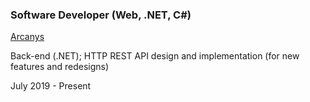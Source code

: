 <div class="d-flex flex-column flex-md-row justify-content-between mb-5">
    <div class="flex-grow-1">
        <h3 class="mb-0">Software Developer (Web, .NET, C#)</h3>
        <div class="subheading mb-3">
            <a href="https://www.arcanys.com/">Arcanys</a>
        </div>
        <p>Back-end (.NET); HTTP REST API design and implementation (for new features and redesigns)</p>
    </div>
    <div class="flex-shrink-0"><span class="text-primary">July 2019 - Present</span></div>
</div>